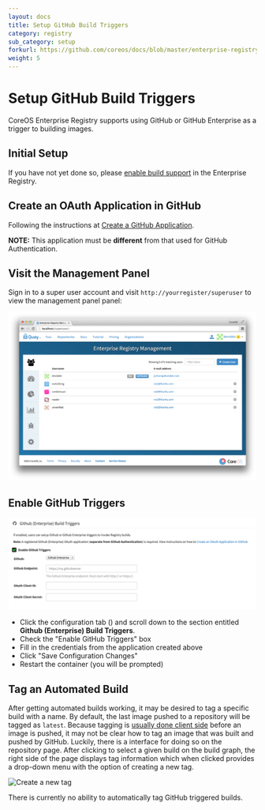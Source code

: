 ```yaml
---
layout: docs
title: Setup GitHub Build Triggers
category: registry
sub_category: setup
forkurl: https://github.com/coreos/docs/blob/master/enterprise-registry/github-build/index.md
weight: 5
---
```


# Setup GitHub Build Triggers

CoreOS Enterprise Registry supports using GitHub or GitHub Enterprise as a trigger to building
images.

## Initial Setup

If you have not yet done so, please <a href="{{site.url}}/docs/enterprise-registry/build-support/">enable build support</a> in the Enterprise Registry.

## Create an OAuth Application in GitHub

Following the instructions at <a href="{{site.url}}/docs/enterprise-registry/github-app/">Create a GitHub Application</a>.

**NOTE:** This application must be **different** from that used for GitHub Authentication.

## Visit the Management Panel

Sign in to a super user account and visit `http://yourregister/superuser` to view the management panel panel:

<img src="../build-support/superuser.png" class="img-center" alt="Enterprise Registry Management Panel"/>

## Enable GitHub Triggers

<img src="enable-trigger.png" class="img-center" alt="Enable GitHub Trigger"/>

- Click the configuration tab (<span class="fa fa-gear"></span>) and scroll down to the section entitled <strong> Github (Enterprise) Build Triggers</strong>.
- Check the "Enable GitHub Triggers" box
- Fill in the credentials from the application created above
- Click "Save Configuration Changes"
- Restart the container (you will be prompted)

## Tag an Automated Build

After getting automated builds working, it may be desired to tag a specific build with a name. By default, the last image pushed to a repository will be tagged as `latest`.
Because tagging is [usually done client side](https://docs.docker.com/userguide/dockerimages/#setting-tags-on-an-image) before an image is pushed, it may not be clear how to tag an image that was built and pushed by GitHub. Luckily, there is a interface for doing so on the repository page. After clicking to select a given build on the build graph, the right side of the page displays tag information which when clicked provides a drop-down menu with the option of creating a new tag.

<img src="{{site.url}}/docs/enterprise-registry/github-build/new-tag.png" class="img-center" alt="Create a new tag"/>

There is currently no ability to automatically tag GitHub triggered builds.
